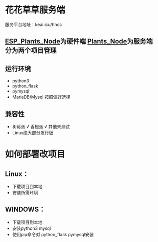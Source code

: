 # 花花草草服务端
服务平台地址：keai.icu/hhcc

## [ESP_Plants_Node](https://github.com/bilibilifmk/ESP_Plants_Node)为硬件端 [Plants_Node](https://github.com/bilibilifmk/Plants_Node)为服务端 分为两个项目管理

## 运行环境
* python3
* python_flask
* pymysql
* MariaDB/Mysql 按照偏好选择

## 兼容性 
* 树莓派 √ 香橙派 √ 其他未测试 
* Linux绝大部分发行版

# 如何部署改项目
## Linux：
* 下载项目到本地
* 安装所需环境 
## WINDOWS：
* 下载项目到本地
* 安装python3 mysql
* 使用pip命令对 python_flask  pymysql安装

